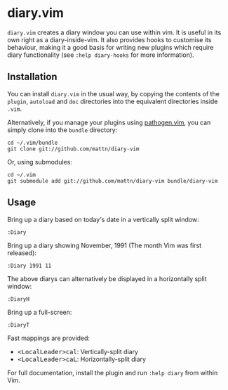 diary.vim
============

`diary.vim` creates a diary window you can use within vim.  It is useful
in its own right as a diary-inside-vim.  It also provides hooks to customise
its behaviour, making it a good basis for writing new plugins which require
diary functionality (see `:help diary-hooks` for more information).

Installation
------------

You can install `diary.vim` in the usual way, by copying the contents of the
`plugin`, `autoload` and `doc` directories into the equivalent directories
inside `.vim`.

Alternatively, if you manage your plugins using [pathogen.vim][1], you can
simply clone into the `bundle` directory:

    cd ~/.vim/bundle
    git clone git://github.com/mattn/diary-vim

Or, using submodules:

    cd ~/.vim
    git submodule add git://github.com/mattn/diary-vim bundle/diary-vim

Usage
-----

Bring up a diary based on today's date in a vertically split window:

    :Diary

Bring up a diary showing November, 1991 (The month Vim was first released):

    :Diary 1991 11

The above diarys can alternatively be displayed in a horizontally split
window:

    :DiaryH

Bring up a full-screen:

    :DiaryT

Fast mappings are provided:

* <kbd>&lt;LocalLeader&gt;cal</kbd>: Vertically-split diary
* <kbd>&lt;LocalLeader&gt;caL</kbd>: Horizontally-split diary

For full documentation, install the plugin and run `:help diary` from within
Vim.

[1]: https://github.com/tpope/vim-pathogen

